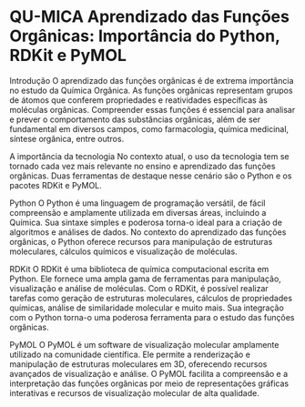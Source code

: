 # QU-MICA Aprendizado das Funções Orgânicas: Importância do Python, RDKit e PyMOL

Introdução
O aprendizado das funções orgânicas é de extrema importância no estudo da Química Orgânica. As funções orgânicas representam grupos de átomos que conferem propriedades e reatividades específicas às moléculas orgânicas. Compreender essas funções é essencial para analisar e prever o comportamento das substâncias orgânicas, além de ser fundamental em diversos campos, como farmacologia, química medicinal, síntese orgânica, entre outros.

A importância da tecnologia
No contexto atual, o uso da tecnologia tem se tornado cada vez mais relevante no ensino e aprendizado das funções orgânicas. Duas ferramentas de destaque nesse cenário são o Python e os pacotes RDKit e PyMOL.

Python
O Python é uma linguagem de programação versátil, de fácil compreensão e amplamente utilizada em diversas áreas, incluindo a Química. Sua sintaxe simples e poderosa torna-o ideal para a criação de algoritmos e análises de dados. No contexto do aprendizado das funções orgânicas, o Python oferece recursos para manipulação de estruturas moleculares, cálculos químicos e visualização de moléculas.

RDKit
O RDKit é uma biblioteca de química computacional escrita em Python. Ele fornece uma ampla gama de ferramentas para manipulação, visualização e análise de moléculas. Com o RDKit, é possível realizar tarefas como geração de estruturas moleculares, cálculos de propriedades químicas, análise de similaridade molecular e muito mais. Sua integração com o Python torna-o uma poderosa ferramenta para o estudo das funções orgânicas.

PyMOL
O PyMOL é um software de visualização molecular amplamente utilizado na comunidade científica. Ele permite a renderização e manipulação de estruturas moleculares em 3D, oferecendo recursos avançados de visualização e análise. O PyMOL facilita a compreensão e a interpretação das funções orgânicas por meio de representações gráficas interativas e recursos de visualização molecular de alta qualidade.
